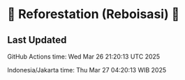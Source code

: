 
# 🌳 Reforestation (Reboisasi) 🌲

## Last Updated

GitHub Actions time: Wed Mar 26 21:20:13 UTC 2025

Indonesia/Jakarta time: Thu Mar 27 04:20:13 WIB 2025
